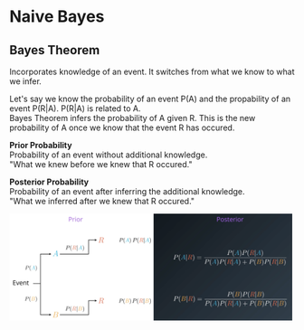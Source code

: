# Naive Bayes

## Bayes Theorem

Incorporates knowledge of an event. It switches from what we know to what we infer.

Let's say we know the probability of an event P(A) and the propability of an event P(R|A). P(R|A) is related to A. <br/>
Bayes Theorem infers the probability of A given R. This is the new probability of A once we know that the event R has occured.

**Prior Probability** <br/>
Probability of an event without additional knowledge. <br/>
"What we knew before we knew that R occured."

**Posterior Probability** <br/>
Probability of an event after inferring the additional knowledge. <br/>
"What we inferred after we knew that R occured."

<img src="images/bayes_theorem.png" width="500"/>

